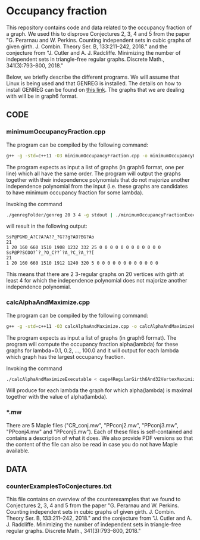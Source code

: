 # Occupancy fraction
This repository contains code and data related to the occupancy fraction of a graph. We used this to disprove Conjectures 2, 3, 4 and 5 from the paper "G. Perarnau and W. Perkins. Counting independent sets in cubic graphs of given girth. J. Combin. Theory Ser. B, 133:211–242, 2018." and the conjecture from "J. Cutler and A. J. Radcliffe. Minimizing the number of independent sets in triangle-free regular
graphs. Discrete Math., 341(3):793–800, 2018."

Below, we briefly describe the different programs. We will assume that Linux is being used and that GENREG is installed. The details on how to install GENREG can be found on [this link](https://www.mathe2.uni-bayreuth.de/markus/reggraphs.html). The graphs that we are dealing with will be in graph6 format.


## CODE
### minimumOccupancyFraction.cpp
The program can be compiled by the following command:
```bash
g++ -g -std=c++11 -O3 minimumOccupancyFraction.cpp -o minimumOccupancyFractionExecutable
```

The program expects as input a list of graphs (in graph6 format, one per line) which all have the same order. The program will output the graphs together with their independence polynomials that do not majorize another independence polynomial from the input (i.e. these graphs are candidates to have minimum occupancy fraction for some lambda).

Invoking the command

```bash
./genregFolder/genreg 20 3 4 -g stdout | ./minimumOccupancyFractionExecutable
```

will result in the following output:
```
SsP@PGWD_A?C?A?A??_?G??g?AO?BG?Ao
21
1 20 160 660 1510 1908 1232 332 25 0 0 0 0 0 0 0 0 0 0 0 0 
SsP@P?SCOO?`?_?O_C??`?A_?C_?A_??[
21
1 20 160 660 1510 1912 1240 320 5 0 0 0 0 0 0 0 0 0 0 0 0
```

This means that there are 2 3-regular graphs on 20 vertices with girth at least 4 for which the independence polynomial does not majorize another independence polynomial.

### calcAlphaAndMaximize.cpp
The program can be compiled by the following command:
```bash
g++ -g -std=c++11 -O3 calcAlphaAndMaximize.cpp -o calcAlphaAndMaximizeExecutable
```

The program expects as input a list of graphs (in graph6 format). The program will compute the occupancy fraction alpha(lambda) for these graphs for lambda=0.1, 0.2, ..., 100.0 and it will output for each lambda which graph has the largest occupancy fraction.

Invoking the command

```bash
./calcAlphaAndMaximizeExecutable < cage4RegularGirth6And32VertexMaximizer.g6
```

Will produce for each lambda the graph for which alpha(lambda) is maximal together with the value of alpha(lambda).

### *.mw

There are 5 Maple files ("CR_conj.mw", "PPconj2.mw", "PPconj3.mw", "PPconj4.mw" and "PPconj5.mw"). Each of these files is self-contained and contains a description of what it does. We also provide PDF versions so that the content of the file can also be read in case you do not have Maple available.
 
## DATA
### counterExamplesToConjectures.txt

This file contains on overview of the counterexamples that we found to Conjectures 2, 3, 4 and 5 from the paper "G. Perarnau and W. Perkins. Counting independent sets in cubic graphs of given girth. J. Combin. Theory Ser. B, 133:211–242, 2018." and the conjecture from "J. Cutler and A. J. Radcliffe. Minimizing the number of independent sets in triangle-free regular
graphs. Discrete Math., 341(3):793–800, 2018."
